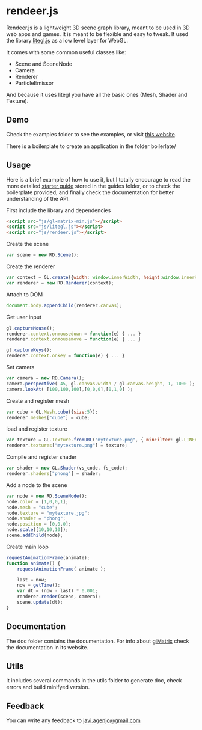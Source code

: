 rendeer.js
=========

Rendeer.js is a lightweight 3D scene graph library, meant to be used in 3D web apps and games. It is meant to be flexible and easy to tweak.
It used the library [litegl.js](https://github.com/jagenjo/litegl.js) as a low level layer for WebGL.

It comes with some common useful classes like:

* Scene and SceneNode
* Camera
* Renderer
* ParticleEmissor

And because it uses litegl you have all the basic ones (Mesh, Shader and Texture).

Demo
-----

Check the examples folder to see the examples, or visit [this website](http://tamats.com/projects/rendeer/examples).

There is a boilerplate to create an application in the folder boilerlate/

Usage
-----

Here is a brief example of how to use it, but I totally encourage to read the more detailed [starter guide](https://github.com/jagenjo/rendeer.js/blob/master/guides/README.md) stored in the guides folder, or to check the boilerplate provided, and finally check the documentation for better understanding of the API.

First include the library and dependencies
```html
<script src="js/gl-matrix-min.js"></script>
<script src="js/litegl.js"></script>
<script src="js/rendeer.js"></script>
```

Create the scene
```js
var scene = new RD.Scene();
```


Create the renderer
```js
var context = GL.create({width: window.innerWidth, height:window.innerHeight});
var renderer = new RD.Renderer(context);
```

Attach to DOM
```js
document.body.appendChild(renderer.canvas);
```

Get user input
```js
gl.captureMouse();
renderer.context.onmousedown = function(e) { ... }
renderer.context.onmousemove = function(e) { ... }

gl.captureKeys();
renderer.context.onkey = function(e) { ... }
```

Set camera
```js
var camera = new RD.Camera();
camera.perspective( 45, gl.canvas.width / gl.canvas.height, 1, 1000 );
camera.lookAt( [100,100,100],[0,0,0],[0,1,0] );
```

Create and register mesh
```js
var cube = GL.Mesh.cube({size:5});
renderer.meshes["cube"] = cube;
```

load and register texture
```js
var texture = GL.Texture.fromURL("mytexture.png", { minFilter: gl.LINEAR_MIPMAP_LINEAR, magFilter: gl.LINEAR });
renderer.textures["mytexture.png"] = texture;
```

Compile and register shader
```js
var shader = new GL.Shader(vs_code, fs_code);
renderer.shaders["phong"] = shader;
```

Add a node to the scene
```js
var node = new RD.SceneNode();
node.color = [1,0,0,1];
node.mesh = "cube";
node.texture = "mytexture.jpg";
node.shader = "phong";
node.position = [0,0,0];
node.scale([10,10,10]);
scene.addChild(node);
```

Create main loop
```js
requestAnimationFrame(animate);
function animate() {
	requestAnimationFrame( animate );

	last = now;
	now = getTime();
	var dt = (now - last) * 0.001;
	renderer.render(scene, camera);
	scene.update(dt);
}
```

Documentation
-------------
The doc folder contains the documentation. For info about [glMatrix](http://glmatrix.com) check the documentation in its website.

Utils
-----

It includes several commands in the utils folder to generate doc, check errors and build minifyed version.


Feedback
--------

You can write any feedback to javi.agenjo@gmail.com
